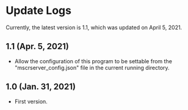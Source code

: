 # Update Logs
Currently, the latest version is 1.1, which was updated on April 5, 2021.

## 1.1 (Apr. 5, 2021)
- Allow the configuration of this program to be settable from the "mscrserver_config.json" file in the current running directory.

## 1.0 (Jan. 31, 2021)
- First version.